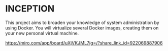 # INCEPTION

This project aims to broaden your knowledge of system administration by using Docker.
You will virtualize several Docker images, creating them on your new personal virtual machine.


https://miro.com/app/board/uXjVKJML7ig=/?share_link_id=922069887906
